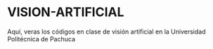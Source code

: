 # VISION-ARTIFICIAL
Aquí, veras los códigos en clase de visión artificial en la Universidad Politécnica de Pachuca
